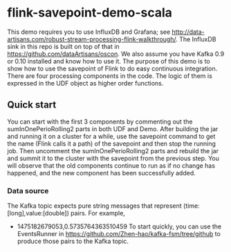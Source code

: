 # flink-savepoint-demo-scala

This demo requires you to use InfluxDB and Grafana; see http://data-artisans.com/robust-stream-processing-flink-walkthrough/. The InfluxDB sink in this repo is built on top of that in https://github.com/dataArtisans/oscon. 
We also assume you have Kafka 0.9 or 0.10 installed and know how to use it. 
The purpose of this demo is to show how to use the savepoint of Flink to do easy continuous integration. 
There are four processing components in the code. The logic of them is expressed in the UDF object as higher order functions. 


## Quick start
You can start with the first 3 components by commenting out the sumInOnePerioRolling2 parts in both UDF and Demo. After building the jar and running it on a cluster for a while, use the savepoint command to get the name (Flink calls it a path) of the savepoint and then stop the running job. 
Then uncomment the sumInOnePerioRolling2 parts and rebuild the jar and summit it to the cluster with the savepoint from the previous step. You will observe that the old components continue to run as if no change has happened, and the new component has been successfully added.  

### Data source
The Kafka topic expects pure string messages that represent (time:[long],value:[double]) pairs. For example,
* 1475182679053,0.5735764363510459
To start quickly, you can use the EventsRunner in https://github.com/Zhen-hao/kafka-fsm/tree/github to produce those pairs to the Kafka topic. 

